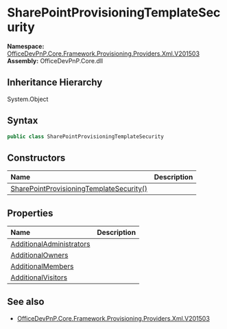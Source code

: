 # SharePointProvisioningTemplateSecurity
  

**Namespace:** [OfficeDevPnP.Core.Framework.Provisioning.Providers.Xml.V201503](OfficeDevPnP.Core.Framework.Provisioning.Providers.Xml.V201503.md)  
**Assembly:** OfficeDevPnP.Core.dll  
## Inheritance Hierarchy
System.Object  
## Syntax
```C#
public class SharePointProvisioningTemplateSecurity
```
## Constructors
|**Name**|**Description**|
|:-----|:-----|
| [SharePointProvisioningTemplateSecurity()](OfficeDevPnP.Core.Framework.Provisioning.Providers.Xml.V201503.SharePointProvisioningTemplateSecurity.ctor1.md) | 
## Properties
|**Name**|**Description**|
|:-----|:-----|
| [AdditionalAdministrators](OfficeDevPnP.Core.Framework.Provisioning.Providers.Xml.V201503.SharePointProvisioningTemplateSecurity.AdditionalAdministrators.md) | 
| [AdditionalOwners](OfficeDevPnP.Core.Framework.Provisioning.Providers.Xml.V201503.SharePointProvisioningTemplateSecurity.AdditionalOwners.md) | 
| [AdditionalMembers](OfficeDevPnP.Core.Framework.Provisioning.Providers.Xml.V201503.SharePointProvisioningTemplateSecurity.AdditionalMembers.md) | 
| [AdditionalVisitors](OfficeDevPnP.Core.Framework.Provisioning.Providers.Xml.V201503.SharePointProvisioningTemplateSecurity.AdditionalVisitors.md) | 
## See also
- [OfficeDevPnP.Core.Framework.Provisioning.Providers.Xml.V201503](OfficeDevPnP.Core.Framework.Provisioning.Providers.Xml.V201503.md)
